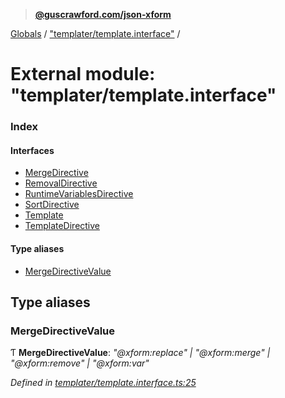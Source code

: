 > **[@guscrawford.com/json-xform](../README.md)**

[Globals](../globals.md) / ["templater/template.interface"](_templater_template_interface_.md) /

# External module: "templater/template.interface"

### Index

#### Interfaces

* [MergeDirective](../interfaces/_templater_template_interface_.mergedirective.md)
* [RemovalDirective](../interfaces/_templater_template_interface_.removaldirective.md)
* [RuntimeVariablesDirective](../interfaces/_templater_template_interface_.runtimevariablesdirective.md)
* [SortDirective](../interfaces/_templater_template_interface_.sortdirective.md)
* [Template](../interfaces/_templater_template_interface_.template.md)
* [TemplateDirective](../interfaces/_templater_template_interface_.templatedirective.md)

#### Type aliases

* [MergeDirectiveValue](_templater_template_interface_.md#mergedirectivevalue)

## Type aliases

###  MergeDirectiveValue

Ƭ **MergeDirectiveValue**: *"@xform:replace" | "@xform:merge" | "@xform:remove" | "@xform:var"*

*Defined in [templater/template.interface.ts:25](https://github.com/guscrawford-com/json-xform/blob/344182c/src/templater/template.interface.ts#L25)*